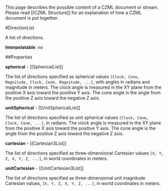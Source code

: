 This page describes the possible content of a CZML document or stream.  Please read [[CZML Structure]] for an explanation of how a CZML document is put together.

#DirectionList

A list of directions.

**Interpolatable**: no

##Properties

**spherical** - [[SphericalList]]

The list of directions specified as spherical values `[Clock, Cone, Magnitude, Clock, Cone, Magnitude, ...]`, with angles in radians and magnitude in meters.  The clock angle is measured in the XY plane from the positive X axis toward the positive Y axis.  The cone angle is the angle from the positive Z axis toward the negative Z axis.


**unitSpherical** - [[UnitSphericalList]]

The list of directions specified as unit spherical values `[Clock, Cone, Clock, Cone, ...]`, in radians.  The clock angle is measured in the XY plane from the positive X axis toward the positive Y axis.  The cone angle is the angle from the positive Z axis toward the negative Z axis.


**cartesian** - [[Cartesian3List]]

The list of directions specified as three-dimensional Cartesian values `[X, Y, Z, X, Y, Z, ...]`, in world coordinates in meters.


**unitCartesian** - [[UnitCartesian3List]]

The list of directions specified as three-dimensional unit magnitude Cartesian values, `[X, Y, Z, X, Y, Z, ...]`, in world coordinates in meters.


